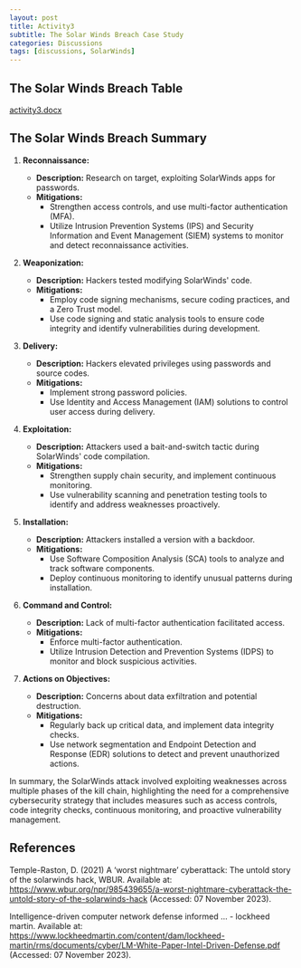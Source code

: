 ```yaml
---
layout: post
title: Activity3
subtitle: The Solar Winds Breach Case Study
categories: Discussions
tags: [discussions, SolarWinds]
---
```


## The Solar Winds Breach Table
[activity3.docx](https://github.com/20802777/20802777.github.io/files/13769639/activity3.docx)

## The Solar Winds Breach Summary

1. **Reconnaissance:**
   - **Description:** Research on target, exploiting SolarWinds apps for passwords.
   - **Mitigations:**
     - Strengthen access controls, and use multi-factor authentication (MFA).
     - Utilize Intrusion Prevention Systems (IPS) and Security Information and Event Management (SIEM) systems to monitor and detect reconnaissance activities.

2. **Weaponization:**
   - **Description:** Hackers tested modifying SolarWinds' code.
   - **Mitigations:**
     - Employ code signing mechanisms, secure coding practices, and a Zero Trust model.
     - Use code signing and static analysis tools to ensure code integrity and identify vulnerabilities during development.

3. **Delivery:**
   - **Description:** Hackers elevated privileges using passwords and source codes.
   - **Mitigations:**
     - Implement strong password policies.
     - Use Identity and Access Management (IAM) solutions to control user access during delivery.

4. **Exploitation:**
   - **Description:** Attackers used a bait-and-switch tactic during SolarWinds' code compilation.
   - **Mitigations:**
     - Strengthen supply chain security, and implement continuous monitoring.
     - Use vulnerability scanning and penetration testing tools to identify and address weaknesses proactively.

5. **Installation:**
   - **Description:** Attackers installed a version with a backdoor.
   - **Mitigations:**
     - Use Software Composition Analysis (SCA) tools to analyze and track software components.
     - Deploy continuous monitoring to identify unusual patterns during installation.

6. **Command and Control:**
   - **Description:** Lack of multi-factor authentication facilitated access.
   - **Mitigations:**
     - Enforce multi-factor authentication.
     - Utilize Intrusion Detection and Prevention Systems (IDPS) to monitor and block suspicious activities.

7. **Actions on Objectives:**
   - **Description:** Concerns about data exfiltration and potential destruction.
   - **Mitigations:**
     - Regularly back up critical data, and implement data integrity checks.
     - Use network segmentation and Endpoint Detection and Response (EDR) solutions to detect and prevent unauthorized actions.

In summary, the SolarWinds attack involved exploiting weaknesses across multiple phases of the kill chain, highlighting the need for a comprehensive cybersecurity strategy that includes measures such as access controls, code integrity checks, continuous monitoring, and proactive vulnerability management.

## References

Temple-Raston, D. (2021) A ‘worst nightmare’ cyberattack: The untold story of the solarwinds hack, WBUR. Available at: https://www.wbur.org/npr/985439655/a-worst-nightmare-cyberattack-the-untold-story-of-the-solarwinds-hack (Accessed: 07 November 2023). 

Intelligence-driven computer network defense informed ... - lockheed martin. Available at: https://www.lockheedmartin.com/content/dam/lockheed-martin/rms/documents/cyber/LM-White-Paper-Intel-Driven-Defense.pdf (Accessed: 07 November 2023). 
